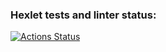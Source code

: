 ### Hexlet tests and linter status:
[![Actions Status](https://github.com/kyrysh/frontend-project-lvl2/workflows/hexlet-check/badge.svg)](https://github.com/kyrysh/frontend-project-lvl2/actions)